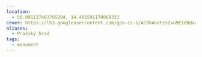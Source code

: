 ```yaml
---
location:
  - 50.091137483765294, 14.401591170069333
cover: https://lh3.googleusercontent.com/gps-cs-s/AC9h4noFzsZvu9E1d0QacyFNzjlHOhUsb3kYxI93pPf6Xr4UNz3CdIappj-QIIt8VZnmBX_Ffkuieof6cWTdrAvgb6YuhRa63rc__5Hw4QQfMgJ2kNS-WROAb9Ba0DM_h7Zn2WWIj2wg=w408-h305-k-no
aliases:
  - Pražský hrad
tags:
  - monument
---
```

